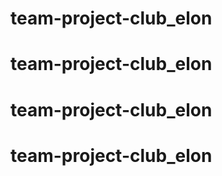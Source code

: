 # team-project-club_elon
# team-project-club_elon
# team-project-club_elon
# team-project-club_elon
